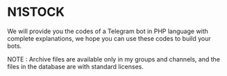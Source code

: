 # N1STOCK
We will provide you the codes of a Telegram bot in PHP language with complete explanations, we hope you can use these codes to build your bots.

NOTE : Archive files are available only in my groups and channels, and the files in the database are with standard licenses.
